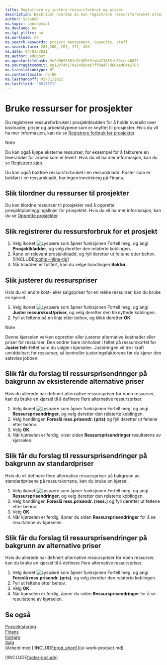 ```yaml
---
title: Registrere og justere ressursforbruk og priser
description: Beskriver hvordan du kan registrere ressursforbruket eller forbruket som er knyttet til et prosjekt, for å holde rede på og håndtere kostnader, priser og arbeidstyper.
author: SorenGP
ms.topic: conceptual
ms.devlang: na
ms.tgt_pltfrm: na
ms.workload: na
ms.search.keywords: project management, capacity, staff
ms.search.form: 201,206, 207, 271, 493
ms.date: 04/01/2021
ms.author: edupont
ms.openlocfilehash: 9e2d8b51381e3fd89f9fab423485fc52cee46071
ms.sourcegitcommit: 8a12074b170a14d98ab7ffdad77d66aed64e5783
ms.translationtype: HT
ms.contentlocale: nb-NO
ms.lasthandoff: 03/31/2022
ms.locfileid: "8517371"
---
```

# <a name="use-resources-for-jobs"></a>Bruke ressurser for prosjekter

Du registrerer ressursforbruket i prosjektkladden for å holde oversikt over kostnader, priser og arbeidstypene som er knyttet til prosjekter. Hvis du vil ha mer informasjon, kan du se [Registrere forbruk for prosjekter](projects-how-record-job-usage.md).

> [!NOTE]
> Du kan også kjøpe eksterne ressurser, for eksempel for å fakturere en leverandør for arbeid som er levert. Hvis du vil ha mer informasjon, kan du se [Registrere kjøp](purchasing-how-record-purchases.md).

Du kan også bokføre ressursforbruket i en ressurskladd. Poster som er bokført i en ressurskladd, har ingen innvirkning på Finans.

## <a name="to-assign-resources-to-jobs"></a>Slik tilordner du ressurser til prosjekter

Du kan tilordne ressurser til prosjekter ved å opprette prosjektplanleggingslinjer for prosjektet. Hvis du vil ha mer informasjon, kan du se [Opprette prosjekter](projects-how-create-jobs.md).

## <a name="to-record-resource-usage-for-a-job"></a>Slik registrerer du ressursforbruk for et prosjekt

1. Velg ikonet ![Lyspære som åpner funksjonen Fortell meg.](media/ui-search/search_small.png "Fortell hva du vil gjøre") og angi **Prosjektkladder**, og velg deretter den relaterte koblingen.
2. Åpne en relevant prosjektkladd, og fyll deretter ut feltene etter behov. [!INCLUDE[tooltip-inline-tip](includes/tooltip-inline-tip_md.md)]
3. Når kladden er fullført, kan du velge handlingen **Bokfør**.

## <a name="to-adjust-resource-prices"></a>Slik justerer du ressurspriser

Hvis du vil endre kost- eller salgspriser for en rekke ressurser, kan du bruke en kjørsel.  

1. Velg ikonet ![Lyspære som åpner funksjonen Fortell meg.](media/ui-search/search_small.png "Fortell hva du vil gjøre") og angi **Juster ressurskost/priser**, og velg deretter den tilknyttede koblingen.
2. Fyll ut feltene på en linje etter behov, og klikk deretter **OK**.

> [!NOTE]  
> Denne kjørselen verken oppretter eller justerer alternative kostnader eller priser for ressurser. Den endrer bare innholdet i feltet på ressurskortet for **Juster felt**-feltet som du valgte i kjørselen. Justeringen vil tre i kraft umiddelbart for ressurser, så kontroller justeringsfaktorene før du kjører den satsvise jobben.

## <a name="to-get-resource-price-change-suggestions-based-on-existing-alternate-prices"></a>Slik får du forslag til ressursprisendringer på bakgrunn av eksisterende alternative priser

Hvis du allerede har definert alternative ressurspriser for noen ressurser, kan du bruke en kjørsel til å definere flere alternative ressurspriser.

1. Velg ikonet ![Lyspære som åpner funksjonen Fortell meg.](media/ui-search/search_small.png "Fortell hva du vil gjøre") og angi **Ressursprisendringer**, og velg deretter den relaterte koblingen.
2. Velg handlingen **Foreslå ress.prisendr. (pris)** og fyll deretter ut feltene etter behov.
3. Velg **OK**.  
4. Når kjørselen er ferdig, viser siden **Ressursprisendringer** resultatene av kjørselen.

## <a name="to-get-resource-price-change-suggestions-based-on-standard-prices"></a>Slik får du forslag til ressursprisendringer på bakgrunn av standardpriser

Hvis du vil definere flere alternative ressurspriser på bakgrunn av standardprisene på ressurskortene, kan du bruke en kjørsel.  

1. Velg ikonet ![Lyspære som åpner funksjonen Fortell meg.](media/ui-search/search_small.png "Fortell hva du vil gjøre") og angi **Ressursprisendringer**, og velg deretter den relaterte koblingen.
2. Velg handlingen **Foreslå ress.prisendr. (ress.)** og fyll deretter ut feltene etter behov.  
3. Velg **OK**.  
4. Når kjørselen er ferdig, åpner du siden **Ressursprisendringer** for å se resultatene av kjørselen.

## <a name="to-get-resource-price-change-suggestions-based-on-alternate-prices"></a>Slik får du forslag til ressursprisendringer på bakgrunn av alternative priser

Hvis du allerede har definert alternative ressurspriser for noen ressurser, kan du bruke en kjørsel til å definere flere alternative ressurspriser.

1. Velg ikonet ![Lyspære som åpner funksjonen Fortell meg.](media/ui-search/search_small.png "Fortell hva du vil gjøre") og angi **Foreslå ress.prisendr. (pris)**, og velg deretter den relaterte koblingen.  
2. Fyll ut feltene etter behov.
3. Velg **OK**.  
4. Når kjørselen er ferdig, åpner du siden **Ressursprisendringer** for å se resultatene av kjørselen.

## <a name="see-also"></a>Se også

[Prosjektstyring](projects-manage-projects.md)  
[Finans](finance.md)  
[Innkjøp](purchasing-manage-purchasing.md)         
[Salg](sales-manage-sales.md)     
[Arbeid med [!INCLUDE[prod_short](includes/prod_short.md)]](ui-work-product.md)  


[!INCLUDE[footer-include](includes/footer-banner.md)]